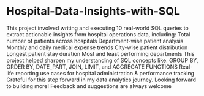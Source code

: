 # Hospital-Data-Insights-with-SQL
This project involved writing and executing 10 real-world SQL queries to extract actionable insights from hospital operations data, including:
  Total number of patients across hospitals
  Department-wise patient analysis
  Monthly and daily medical expense trends
  City-wise patient distribution
  Longest patient stay duration
  Most and least performing departments
This project helped sharpen my understanding of SQL concepts like:
GROUP BY, ORDER BY, DATE_PART, JOIN, LIMIT, and AGGREGATE FUNCTIONS
Real-life reporting use cases for hospital administration & performance tracking
 Grateful for this step forward in my data analytics journey. Looking forward to building more!
 Feedback and suggestions are always welcome 
